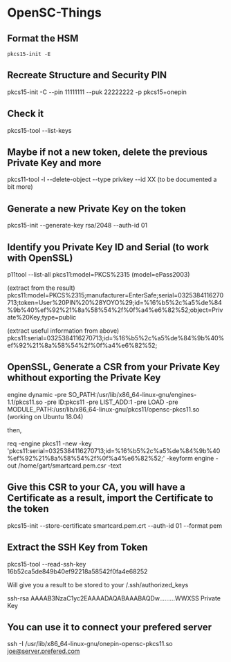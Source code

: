 # OpenSC-Things

## Format the HSM
`pkcs15-init -E`

## Recreate Structure and Security PIN
pkcs15-init -C --pin 11111111 --puk 22222222 -p pkcs15+onepin

## Check it
pkcs15-tool --list-keys

## Maybe if not a new token, delete the previous Private Key and more
pkcs11-tool -l --delete-object --type privkey --id XX
(to be documented a bit more)

## Generate a new Private Key on the token
pkcs15-init --generate-key rsa/2048 --auth-id 01

## Identify you Private Key ID and Serial (to work with OpenSSL)
p11tool --list-all pkcs11:model=PKCS%2315
(model=ePass2003)

(extract from the result)
pkcs11:model=PKCS%2315;manufacturer=EnterSafe;serial=0325384116270713;token=User%20PIN%20%28YOYO%29;id=%16%b5%2c%a5%de%84%9b%40%ef%92%21%8a%58%54%2f%0f%a4%e6%82%52;object=Private%20Key;type=public

(extract useful information from above)
pkcs11:serial=0325384116270713;id=%16%b5%2c%a5%de%84%9b%40%ef%92%21%8a%58%54%2f%0f%a4%e6%82%52;

## OpenSSL, Generate a CSR from your Private Key whithout exporting the Private Key
engine dynamic -pre SO_PATH:/usr/lib/x86_64-linux-gnu/engines-1.1/pkcs11.so -pre ID:pkcs11 -pre LIST_ADD:1 -pre LOAD -pre MODULE_PATH:/usr/lib/x86_64-linux-gnu/pkcs11/opensc-pkcs11.so
(working on Ubuntu 18.04)

then, 

req -engine pkcs11 -new -key 'pkcs11:serial=0325384116270713;id=%16%b5%2c%a5%de%84%9b%40%ef%92%21%8a%58%54%2f%0f%a4%e6%82%52;' -keyform engine -out /home/gart/smartcard.pem.csr -text

## Give this CSR to your CA, you will have a Certificate as a result, import the Certificate to the token
pkcs15-init --store-certificate smartcard.pem.crt --auth-id 01 --format pem

## Extract the SSH Key from Token
pkcs15-tool --read-ssh-key 16b52ca5de849b40ef92218a58542f0fa4e68252

Will give you a result to be stored to your /.ssh/authorized_keys

ssh-rsa AAAAB3NzaC1yc2EAAAADAQABAAABAQDw.........WWXSS Private Key

## You can use it to connect your prefered server
ssh -I /usr/lib/x86_64-linux-gnu/onepin-opensc-pkcs11.so joe@server.prefered.com
